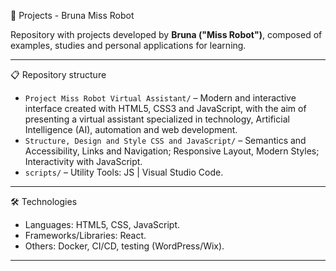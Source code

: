 📂 Projects - Bruna Miss Robot

Repository with projects developed by **Bruna ("Miss Robot")**, composed of examples, studies and personal applications for learning. 

---

📋 Repository structure

- `Project Miss Robot Virtual Assistant/` – Modern and interactive interface created with HTML5, CSS3 and JavaScript, with the aim of presenting a virtual assistant specialized in technology, Artificial Intelligence (AI), automation and web development.
- `Structure, Design and Style CSS and JavaScript/` – Semantics and Accessibility, Links and Navigation; Responsive Layout, Modern Styles; Interactivity with JavaScript.
- `scripts/` – Utility Tools: JS | Visual Studio Code.
  
---

🛠 Technologies

- Languages: HTML5, CSS, JavaScript.
- Frameworks/Libraries: React.
- Others: Docker, CI/CD, testing (WordPress/Wix).

---
